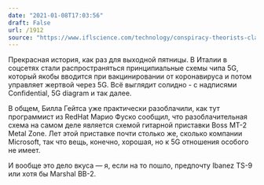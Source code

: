 ```yaml
---
date: "2021-01-08T17:03:56"
draft: False
url: /1912
source: "https://www.iflscience.com/technology/conspiracy-theorists-claim-to-find-vaccine-implant-schematics-its-actually-a-guitar-pedal/"
---
```


Прекрасная история, как раз для выходной пятницы. В Италии в соцсетях стали распространяться принципиальные схемы чипа 5G, который якобы вводится при вакцинировании от коронавируса и потом управляет жертвой через 5G. Всё выглядит солидно - с надписями Confidential, 5G diagram и так далее.

В общем, Билла Гейтса уже практически разоблачили, как тут программист из RedHat Марио Фуско сообщил, что разоблачительная схема на самом деле является схемой гитарной приставки Boss MT-2 Metal Zone. Лет этой приставке почти столько же, сколько компании Microsoft, так что вещь, конечно, хорошая, но к 5G отношения особого не имеет. 

И вообще это дело вкуса — я, если на то пошло, предпочту Ibanez TS-9 или хотя бы Marshal BB-2.

